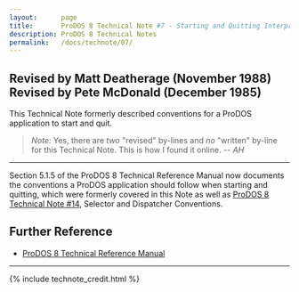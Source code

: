 ```yaml
---
layout:      page
title:       ProDOS 8 Technical Note #7 - Starting and Quitting Interpreter Conventions
description: ProDOS 8 Technical Notes
permalink:   /docs/technote/07/
---
```





<h2>Revised by Matt Deatherage (November 1988)
<br>Revised by Pete McDonald (December 1985)</h2>

<p>This Technical Note formerly described conventions for a ProDOS 
application to start and quit.</p>

<blockquote><em>Note:</em> Yes, there are <em>two</em> "revised" by-lines and 
<em>no</em> "written" by-line for this Technical Note.  This is how I found it 
online.  <em>-- AH</em></blockquote>

<hr>

<p>Section 5.1.5 of the ProDOS 8 Technical Reference Manual now documents
the conventions a ProDOS application should follow when starting and
quitting, which were formerly covered in this Note as well as <a href="/docs/technote/14/">ProDOS 8 Technical Note #14</a>, Selector and Dispatcher Conventions.</p>


<h2>Further Reference</h2>

<ul>
<li><a href="/docs/techref/">ProDOS 8 Technical Reference Manual</a></li>
</ul>

<hr>




{% include technote_credit.html %}
